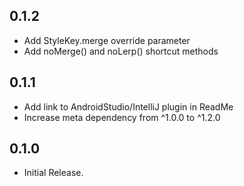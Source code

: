 ## 0.1.2

- Add StyleKey.merge override parameter
- Add noMerge() and noLerp() shortcut methods 

## 0.1.1

- Add link to AndroidStudio/IntelliJ plugin in ReadMe
- Increase meta dependency from ^1.0.0 to ^1.2.0

## 0.1.0

- Initial Release.
